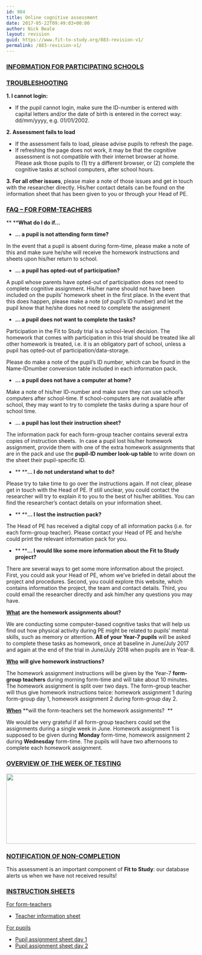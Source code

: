 ```yaml
---
id: 984
title: Online cognitive assessment
date: 2017-05-22T09:49:03+00:00
author: Nick Beale
layout: revision
guid: https://www.fit-to-study.org/883-revision-v1/
permalink: /883-revision-v1/
---
```

### **<u>INFORMATION FOR PARTICIPATING SCHOOLS</u>**

### **<u>TROUBLESHOOTING</u>**

**1. I cannot login:**

  * If the pupil cannot login, make sure the ID-number is entered with capital letters and/or the date of birth is entered in the correct way: dd/mm/yyyy, e.g. 01/01/2002.

**2. Assessment fails to load**

  * If the assessment fails to load, please advise pupils to refresh the page.
  * If refreshing the page does not work, it may be that the cognitive assessment is not compatible with their internet browser at home. Please ask those pupils to (1) try a different browser, or (2) complete the cognitive tasks at school computers, after school hours.

**3. For all other issues**, please make a note of those issues and get in touch with the researcher directly. His/her contact details can be found on the information sheet that has been given to you or through your Head of PE.

### **<u>FAQ &#8211; FOR FORM-TEACHERS</u>**

** ****What do I do if…**

  * **… a pupil is not attending form time?** 

In the event that a pupil is absent during form-time, please make a note of this and make sure he/she will receive the homework instructions and sheets upon his/her return to school.

  * **… a pupil has opted-out of participation?** 

A pupil whose parents have opted-out of participation does not need to complete cognitive assignment. His/her name should not have been included on the pupils’ homework sheet in the first place. In the event that this does happen, please make a note (of pupil’s ID number) and let the pupil know that he/she does not need to complete the assignment

  * **… a pupil does not want to complete the tasks?**

Participation in the Fit to Study trial is a school-level decision. The homework that comes with participation in this trial should be treated like all other homework is treated, i.e. it is an obligatory part of school, unless a pupil has opted-out of participation/data-storage.

Please do make a note of the pupil’s ID number, which can be found in the Name-IDnumber conversion table included in each information pack.

  * **… a pupil does not have a computer at home?**

Make a note of his/her ID-number and make sure they can use school’s computers after school-time. If school-computers are not available after school, they may want to try to complete the tasks during a spare hour of school time.

  * **… a pupil has lost their instruction sheet?**

The information pack for each form-group teacher contains several extra copies of instruction sheets.  In case a pupil lost his/her homework assignment, provide them with one of the extra homework assignments that are in the pack and use the **pupil-ID number look-up table** to write down on the sheet their pupil-specific ID.

  * ** ****… I do not understand what to do?**

Please try to take time to go over the instructions again. If not clear, please get in touch with the Head of PE. If still unclear, you could contact the researcher will try to explain it to you to the best of his/her abilities. You can find the researcher’s contact details on your information sheet.

  * ** ****… I lost the instruction pack?**

The Head of PE has received a digital copy of all information packs (i.e. for each form-group teacher). Please contact your Head of PE and he/she could print the relevant information pack for you.

  * ** ****… I would like some more information about the Fit to Study project?**

There are several ways to get some more information about the project. First, you could ask your Head of PE, whom we’ve briefed in detail about the project and procedures. Second, you could explore this website, which contains information the project, the team and contact details. Third, you could email the researcher directly and ask him/her any questions you may have.

**<u>What</u>** **are the homework assignments about?** 

We are conducting some computer-based cognitive tasks that will help us find out how physical activity during PE might be related to pupils’ mental skills, such as memory or attention. **All of your Year-7 pupils** will be asked to complete these tasks as homework, once at baseline in June/July 2017 and again at the end of the trial in June/July 2018 when pupils are in Year-8.

**<u>Who</u>** **will give homework instructions?**

The homework assignment instructions will be given by the Year-7 **form-group teachers** during morning form-time and will take about 10 minutes. The homework assignment is split over two days. The form-group teacher will thus give homework instructions twice: homework assignment 1 during form-group day 1, homework assignment 2 during form-group day 2.

**<u>When</u>** **will the form-teachers set the homework assignments?  **

We would be very grateful if all form-group teachers could set the assignments during a single week in June. Homework assignment 1 is supposed to be given during **Monday** form-time, homework assignment 2 during **Wednesday** form-time. The pupils will have two afternoons to complete each homework assignment.

### **<u>OVERVIEW OF THE WEEK OF TESTING</u>**

[<img class="alignnone wp-image-908 size-large" src="https://i0.wp.com/www.fit-to-study.org/wp-content/uploads/2017/05/weekly-schedule.jpg?resize=1024%2C186&#038;ssl=1" alt="" width="1024" height="186" srcset="https://i0.wp.com/www.fit-to-study.org/wp-content/uploads/2017/05/weekly-schedule.jpg?resize=1024%2C186&ssl=1 1024w, https://i0.wp.com/www.fit-to-study.org/wp-content/uploads/2017/05/weekly-schedule.jpg?resize=300%2C55&ssl=1 300w, https://i0.wp.com/www.fit-to-study.org/wp-content/uploads/2017/05/weekly-schedule.jpg?resize=768%2C140&ssl=1 768w, https://i0.wp.com/www.fit-to-study.org/wp-content/uploads/2017/05/weekly-schedule.jpg?w=1126&ssl=1 1126w" sizes="(max-width: 1000px) 100vw, 1000px" data-recalc-dims="1" />](https://i0.wp.com/www.fit-to-study.org/wp-content/uploads/2017/05/weekly-schedule.jpg?ssl=1)

### **<u>NOTIFICATION OF NON-COMPLETION</u>**

This assessment is an important component of **Fit to Study**: our database alerts us when we have not received results!

### **<u>INSTRUCTION SHEETS</u>**

<u>For form-teachers</u>

  * [Teacher information sheet](https://www.fit-to-study.org/wp-content/uploads/2017/05/Teacher_information_sheet.pdf)

<u>For pupils</u>

  * [Pupil assignment sheet day 1](https://www.fit-to-study.org/wp-content/uploads/2017/05/Pupil_assignment_sheet_day_1.pdf)
  * [Pupil assignment sheet day 2](https://www.fit-to-study.org/wp-content/uploads/2017/05/Pupil_assignment_sheet_day_2.pdf)